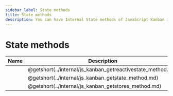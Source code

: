 ```yaml
---
sidebar_label: State methods
title: State methods
description: You can have Internal State methods of JavaScript Kanban in the documentation of the DHTMLX JavaScript Kanban library. Browse developer guides and API reference, try out code examples and live demos, and download a free 30-day evaluation version of DHTMLX Kanban.
---
```


# State methods

| Name                                                     | Description                                                  |
| ---------------------------------------------------------| -------------------------------------------------------------|
| [](../internal/js_kanban_getreactivestate_method.md)     | @getshort(../internal/js_kanban_getreactivestate_method.md)  |
| [](../internal/js_kanban_getstate_method.md)             | @getshort(../internal/js_kanban_getstate_method.md)          |
| [](../internal/js_kanban_getstores_method.md)            | @getshort(../internal/js_kanban_getstores_method.md)         |

